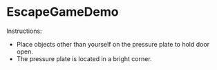 # EscapeGameDemo
Instructions:
* Place objects other than yourself on the pressure plate to hold door open.
* The pressure plate is located in a bright corner.
